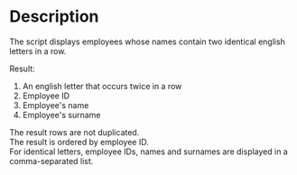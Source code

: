 # Description
The script displays employees whose names contain two identical english letters in a row.

Result:
1. An english letter that occurs twice in a row
2. Employee ID
3. Employee's name
4. Employee's surname

The result rows are not duplicated.  
The result is ordered by employee ID.  
For identical letters, employee IDs, names and surnames are displayed in a comma-separated list.